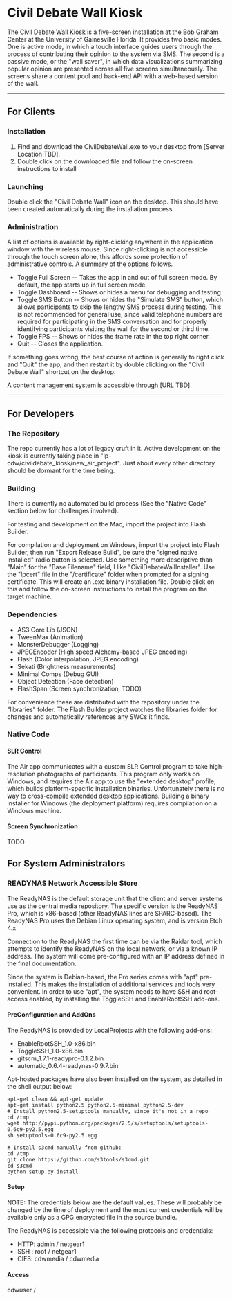 # Civil Debate Wall Kiosk

The Civil Debate Wall Kiosk is a five-screen installation at the Bob Graham Center at the University of Gainesville Florida. It provides two basic modes. One is active mode, in which a touch interface guides users through the process of contributing their opinion to the system via SMS. The second is a passive mode, or the "wall saver", in which data visualizations summarizing popular opinion are presented across all five screens simultaneously. The screens share a content pool and back-end API with a web-based version of the wall. 

- - - - - - - - - - - - - - - -

## For Clients

  
### Installation

1. Find and download the CivilDebateWall.exe to your desktop from [Server Location TBD].
2. Double click on the downloaded file and follow the on-screen instructions to install 


### Launching

Double click the "Civil Debate Wall" icon on the desktop. This should have been created automatically during the installation process.


### Administration

A list of options is available by right-clicking anywhere in the application window with the wireless mouse. Since right-clicking is not accessible through the touch screen alone, this affords some protection of administrative controls. A summary of the options follows.

* Toggle Full Screen -- Takes the app in and out of full screen mode. By default, the app starts up in full screen mode.
* Toggle Dashboard -- Shows or hides a menu for debugging and testing
* Toggle SMS Button -- Shows or hides the "Simulate SMS" button, which allows participants to skip the lengthy SMS process during testing. This is not recommended for general use, since valid telephone numbers are required for participating in the SMS conversation and for properly identifying participants visiting the wall for the second or third time.
* Toggle FPS -- Shows or hides the frame rate in the top right corner.
* Quit -- Closes the application.

If something goes wrong, the best course of action is generally to right click and "Quit" the app, and then restart it by double clicking on the "Civil Debate Wall" shortcut on the desktop.

A content management system is accessible through [URL TBD].

- - - - - - - - - - - - - - - -

## For Developers

### The Repository

The repo currently has a lot of legacy cruft in it. Active development on the kiosk is currently taking place in "lp-cdw/civildebate_kiosk/new_air_project". Just about every other directory should be dormant for the time being.

### Building

There is currently no automated build process (See the "Native Code" section below for challenges involved).

For testing and development on the Mac, import the project into Flash Builder.

For compilation and deployment on Windows, import the project into Flash Builder, then run "Export Release Build", be sure the "signed native installed" radio button is selected. Use something more descriptive than "Main" for the "Base Filename" field, I like "CivilDebateWallInstaller". Use the "lpcert" file in the "/certificate" folder when prompted for a signing certificate. This will create an .exe binary installation file. Double click on this and follow the on-screen instructions to install the program on the target machine.


### Dependencies

* AS3 Core Lib (JSON)
* TweenMax (Animation)
* MonsterDebugger (Logging)
* JPEGEncoder (High speed Alchemy-based JPEG encoding)
* Flash (Color interpolation, JPEG encoding)
* Sekati (Brightness measurements)
* Minimal Comps (Debug GUI)
* Object Detection (Face detection)
* FlashSpan (Screen synchronization, TODO)

For convenience these are distributed with the repository under the "libraries" folder. The Flash Builder project watches the libraries folder for changes and automatically references any SWCs it finds.


### Native Code

#### SLR Control

The Air app communicates with a custom SLR Control program to take high-resolution photographs of participants. This program only works on Windows, and requires the Air app to use the "extended desktop" profile, which builds platform-specific installation binaries. Unfortunately there is no way to cross-compile extended desktop applications. Building a binary installer for Windows (the deployment platform) requires compilation on a Windows machine.

#### Screen Synchronization

TODO

## For System Administrators

### READYNAS Network Accessible Store

The ReadyNAS is the default storage unit that the client and server systems use as the central media repository. The specific version is the ReadyNAS Pro, which is x86-based (other ReadyNAS lines are SPARC-based).  The ReadyNAS Pro uses the Debian Linux operating system, and is version Etch 4.x

Connection to the ReadyNAS the first time can be via the Raidar tool, which attempts to identify the ReadyNAS on the local network, or via a known IP address. The system will come pre-configured with an IP address defined in the final documentation.

Since the system is Debian-based, the Pro series comes with "apt" pre-installed. This makes the installation of additional services and tools very convenient. In order to use "apt", the system needs to have SSH and root-access enabled, by installing the ToggleSSH and EnableRootSSH add-ons.

#### PreConfiguration and AddOns

The ReadyNAS is provided by LocalProjects with the following add-ons:
* EnableRootSSH_1.0-x86.bin
* ToggleSSH_1.0-x86.bin
* gitscm_1.7.1-readypro-0.1.2.bin
* automatic_0.6.4-readynas-0.9.7.bin

Apt-hosted packages have also been installed on the system, as detailed in the shell output below:
    
    apt-get clean && apt-get update
    apt-get install python2.5 python2.5-minimal python2.5-dev
    # Install python2.5-setuptools manually, since it's not in a repo
    cd /tmp
    wget http://pypi.python.org/packages/2.5/s/setuptools/setuptools-0.6c9-py2.5.egg
    sh setuptools-0.6c9-py2.5.egg

    # Install s3cmd manually from github:
    cd /tmp
    git clone https://github.com/s3tools/s3cmd.git
    cd s3cmd
    python setup.py install


#### Setup

NOTE: The credentials below are the default values. These will probably be changed by the time of deployment and the most current credentials will be available only as a GPG encrypted file in the source bundle.

The ReadyNAS is accessible via the following protocols and credentials:

* HTTP: admin / netgear1
* SSH : root / netgear1
* CIFS: cdwmedia / cdwmedia

#### Access 

cdwuser / 

